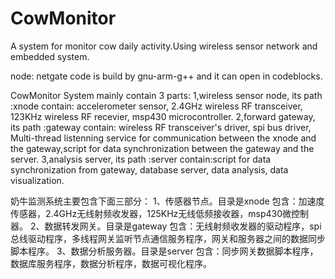 # CowMonitor
A system for monitor cow daily activity.Using wireless sensor network and embedded system.

node: netgate code is build by gnu-arm-g++ and it can open in codeblocks. 

CowMonitor System mainly contain 3 parts:
1,wireless sensor node, its path :xnode
	contain: accelerometer sensor, 2.4GHz wireless RF transceiver, 123KHz wireless RF recevier, msp430 microcontroller.
2,forward gateway, its path :gateway
	contain: wireless RF transceiver's driver, spi bus driver, Multi-thread listenning service for communication between the xnode and the gateway,script for data synchronization between the gateway and the server.
3,analysis server, its path :server
	contain:script for data synchronization from gateway, database server, data analysis, data visualization.

奶牛监测系统主要包含下面三部分：
1、传感器节点。目录是xnode
	包含：加速度传感器，2.4GHz无线射频收发器，125KHz无线低频接收器，msp430微控制器。
2、数据转发网关。目录是gateway
	包含：无线射频收发器的驱动程序，spi总线驱动程序，多线程网关监听节点通信服务程序，网关和服务器之间的数据同步脚本程序。
3、数据分析服务器。目录是server
	包含：同步网关数据脚本程序，数据库服务程序，数据分析程序，数据可视化程序。